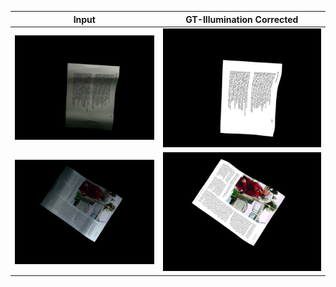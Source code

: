 |Input|GT-Illumination Corrected|
|----|----|
|![input](./example_1_in.png)|![GT-appearance enhanced](./example_1_gt.png)|
|![input](./example_2_in.png)|![GT-appearance enhanced](./example_2_gt.png)|